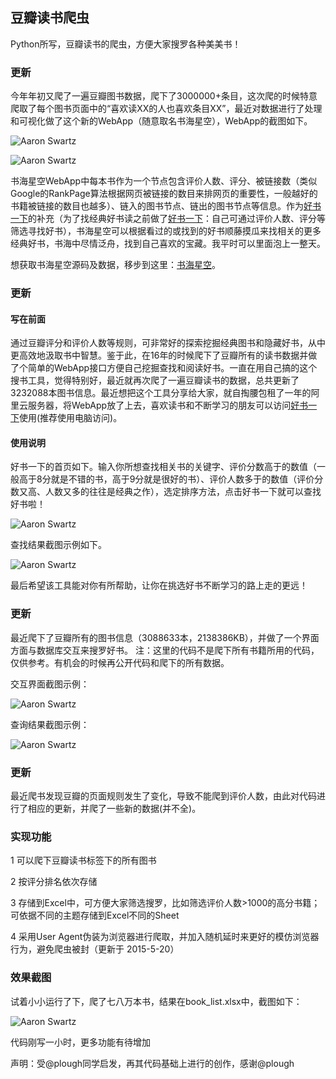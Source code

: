## 豆瓣读书爬虫

Python所写，豆瓣读书的爬虫，方便大家搜罗各种美美书！

### 更新

今年年初又爬了一遍豆瓣图书数据，爬下了3000000+条目，这次爬的时候特意爬取了每个图书页面中的“喜欢读XX的人也喜欢条目XX”，最近对数据进行了处理和可视化做了这个新的WebApp（随意取名书海星空），WebApp的截图如下。

![Aaron Swartz](https://github.com/lanbing510/DouBanSpider/raw/master/screenshots/shxk.png)

![Aaron Swartz](https://github.com/lanbing510/DouBanSpider/raw/master/screenshots/shxk1.png)

书海星空WebApp中每本书作为一个节点包含评价人数、评分、被链接数（类似Google的RankPage算法根据网页被链接的数目来排网页的重要性，一般越好的书籍被链接的数目也越多）、链入的图书节点、链出的图书节点等信息。作为[好书一下](http://sobook.lanbing510.info)的补充（为了找经典好书读之前做了[好书一下](http://sobook.lanbing510.info)：自己可通过评价人数、评分等筛选寻找好书），书海星空可以根据看过的或找到的好书顺藤摸瓜来找相关的更多经典好书，书海中尽情泛舟，找到自己喜欢的宝藏。我平时可以里面泡上一整天。

想获取书海星空源码及数据，移步到这里：[书海星空](https://zhuanlan.zhihu.com/p/123271223)。


### 更新

#### 写在前面

通过豆瓣评分和评价人数等规则，可非常好的探索挖掘经典图书和隐藏好书，从中更高效地汲取书中智慧。鉴于此，在16年的时候爬下了豆瓣所有的读书数据并做了个简单的WebApp接口方便自己挖掘查找和阅读好书。一直在用自己搞的这个搜书工具，觉得特别好，最近就再次爬了一遍豆瓣读书的数据，总共更新了3232088本图书信息。最近想把这个工具分享给大家，就自掏腰包租了一年的阿里云服务器，将WebApp放了上去，喜欢读书和不断学习的朋友可以访问[好书一下](http://sobook.lanbing510.info)使用(推荐使用电脑访问)。


#### 使用说明

好书一下的首页如下。输入你所想查找相关书的关键字、评价分数高于的数值（一般高于8分就是不错的书，高于9分就是很好的书）、评价人数多于的数值（评价分数又高、人数又多的往往是经典之作），选定排序方法，点击好书一下就可以查找好书啦！

![Aaron Swartz](https://github.com/lanbing510/DouBanSpider/raw/master/screenshots/sobook1.png)

查找结果截图示例如下。

![Aaron Swartz](https://github.com/lanbing510/DouBanSpider/raw/master/screenshots/sobook2.jpg)

最后希望该工具能对你有所帮助，让你在挑选好书不断学习的路上走的更远！

### 更新

最近爬下了豆瓣所有的图书信息（3088633本，2138386KB），并做了一个界面方面与数据库交互来搜罗好书。 注：这里的代码不是爬下所有书籍所用的代码，仅供参考。有机会的时候再公开代码和爬下的所有数据。


交互界面截图示例：

![Aaron Swartz](https://github.com/lanbing510/DouBanSpider/raw/master/screenshots/sobook.jpg)

查询结果截图示例：

![Aaron Swartz](https://github.com/lanbing510/DouBanSpider/raw/master/screenshots/result.jpg)


### 更新

最近爬书发现豆瓣的页面规则发生了变化，导致不能爬到评价人数，由此对代码进行了相应的更新，并爬了一些新的数据(并不全)。



### 实现功能

1 可以爬下豆瓣读书标签下的所有图书 

2 按评分排名依次存储

3 存储到Excel中，可方便大家筛选搜罗，比如筛选评价人数>1000的高分书籍；可依据不同的主题存储到Excel不同的Sheet 

4 采用User Agent伪装为浏览器进行爬取，并加入随机延时来更好的模仿浏览器行为，避免爬虫被封（更新于 2015-5-20）

### 效果截图

试着小小运行了下，爬了七八万本书，结果在book_list.xlsx中，截图如下：

![Aaron Swartz](https://github.com/lanbing510/DouBanSpider/raw/master/screenshots/douban.jpg)


代码刚写一小时，更多功能有待增加


声明：受@plough同学启发，再其代码基础上进行的创作，感谢@plough




